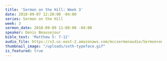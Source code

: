 ```yaml
---
title: 'Sermon on the Hill: Week 3'
date: 2018-09-07 12:20:00 -04:00
series: Sermon on the Hill
week: 3
sermon_date: 2018-09-09 11:00:00 -04:00
speaker: Denis Beausejour
bible_text: 'Matthew 5: 7-12'
audio_file: https://s3.us-east-2.amazonaws.com/mccsermonaudio/Sermon+on+the+Hill_+Week+3.lite.mp3
thumbnail_image: "/uploads/soth-typeface.gif"
is_featured: true
---
```


